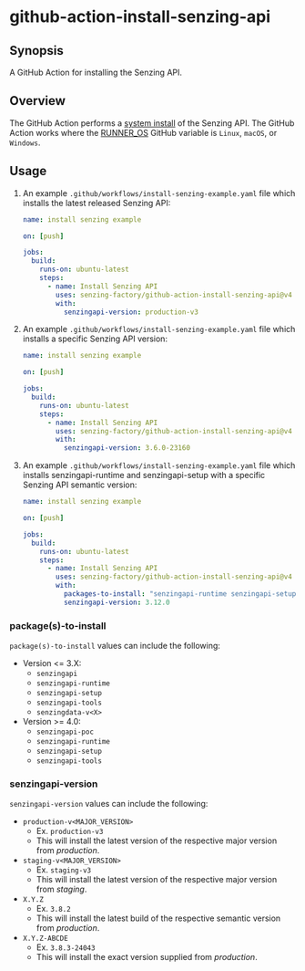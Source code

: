 # github-action-install-senzing-api

## Synopsis

A GitHub Action for installing the Senzing API.

## Overview

The GitHub Action performs a
[system install]
of the Senzing API.
The GitHub Action works where the
[RUNNER_OS]
GitHub variable is `Linux`, `macOS`, or `Windows`.

## Usage

1. An example `.github/workflows/install-senzing-example.yaml` file
   which installs the latest released Senzing API:

    ```yaml
    name: install senzing example

    on: [push]

    jobs:
      build:
        runs-on: ubuntu-latest
        steps:
          - name: Install Senzing API
            uses: senzing-factory/github-action-install-senzing-api@v4
            with:
              senzingapi-version: production-v3
    ```

1. An example `.github/workflows/install-senzing-example.yaml` file
   which installs a specific Senzing API version:

    ```yaml
    name: install senzing example

    on: [push]

    jobs:
      build:
        runs-on: ubuntu-latest
        steps:
          - name: Install Senzing API
            uses: senzing-factory/github-action-install-senzing-api@v4
            with:
              senzingapi-version: 3.6.0-23160
    ```

1. An example `.github/workflows/install-senzing-example.yaml` file
   which installs senzingapi-runtime and senzingapi-setup with a 
   specific Senzing API semantic version:

    ```yaml
    name: install senzing example

    on: [push]

    jobs:
      build:
        runs-on: ubuntu-latest
        steps:
          - name: Install Senzing API
            uses: senzing-factory/github-action-install-senzing-api@v4
            with:
              packages-to-install: "senzingapi-runtime senzingapi-setup"
              senzingapi-version: 3.12.0
    ```

### package(s)-to-install

`package(s)-to-install` values can include the following:

- Version <= 3.X:
  - `senzingapi`
  - `senzingapi-runtime`
  - `senzingapi-setup`
  - `senzingapi-tools`
  - `senzingdata-v<X>`
- Version >= 4.0:
  - `senzingapi-poc`
  - `senzingapi-runtime`
  - `senzingapi-setup`
  - `senzingapi-tools`

### senzingapi-version

`senzingapi-version` values can include the following:

- `production-v<MAJOR_VERSION>`
  - Ex. `production-v3`
  - This will install the latest version of the respective major version from *production*.
- `staging-v<MAJOR_VERSION>`
  - Ex. `staging-v3`
  - This will install the latest version of the respective major version from *staging*.
- `X.Y.Z`
  - Ex. `3.8.2`
  - This will install the latest build of the respective semantic version from *production*.
- `X.Y.Z-ABCDE`
  - Ex. `3.8.3-24043`
  - This will install the exact version supplied from *production*.

[RUNNER_OS]: https://docs.github.com/en/actions/learn-github-actions/variables#default-environment-variables
[system install]: https://github.com/senzing-garage/knowledge-base/blob/main/WHATIS/senzing-system-installation.md
